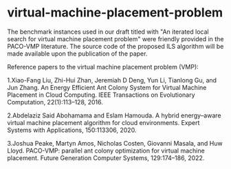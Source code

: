 # virtual-machine-placement-problem

The benchmark instances used in our draft titled with "An iterated local search for virtual machine placement problem" were friendly provided in the PACO-VMP literature. The source code of the proposed ILS algorithm will be made available upon the publication of the paper.

Reference papers to the virtual machine placement problem (VMP):

1.Xiao-Fang Liu, Zhi-Hui Zhan, Jeremiah D Deng, Yun Li, Tianlong Gu, and Jun Zhang. An Energy Efficient Ant Colony System for Virtual Machine Placement in Cloud Computing.
IEEE Transactions on Evolutionary Computation, 22(1):113–128, 2016.

2.Abdelaziz Said Abohamama and Eslam Hamouda. A hybrid energy–aware virtual machine placement algorithm for cloud environments. Expert Systems with Applications, 150:113306, 2020.

3.Joshua Peake, Martyn Amos, Nicholas Costen, Giovanni Masala, and Huw Lloyd. PACO-VMP: parallel ant colony optimization for virtual machine placement. Future Generation Computer Systems, 129:174–186, 2022.


